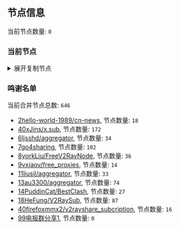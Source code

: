 
## 节点信息
当前节点数量: `0`
### 当前节点
<details>
  <summary>展开复制节点</summary>

    

</details>

### 鸣谢名单
当前合并节点总数: `646`
- [2hello-world-1989/cn-news](https://github.com/hello-world-1989/cn-news), 节点数量: `18`
- [40xJins/x.sub](https://github.com/0xJins/x.sub), 节点数量: `172`
- [6ljsshd/aggregator](https://github.com/ljsshd/aggregator), 节点数量: `34`
- [7go4sharing](https://github.com/go4sharing), 节点数量: `102`
- [8yorkLiu/FreeV2RayNode](https://github.com/yorkLiu/FreeV2RayNode), 节点数量: `36`
- [9vxiaov/free_proxies](https://github.com/vxiaov/free_proxies), 节点数量: `14`
- [11liusil/aggregator](https://github.com/liusil/aggregator), 节点数量: `33`
- [13au3300/aggregator](https://github.com/au3300/aggregator), 节点数量: `74`
- [14PuddinCat/BestClash](https://github.com/PuddinCat/BestClash), 节点数量: `27`
- [18HeFung/V2RaySub](https://github.com/HeFung/V2RaySub), 节点数量: `87`
- [40firefoxmmx2/v2rayshare_subcription](https://github.com/firefoxmmx2/v2rayshare_subcription), 节点数量: `16`
- [99电报群分享1](https://github.com/cdddbc/getAirport), 节点数量: `0`


